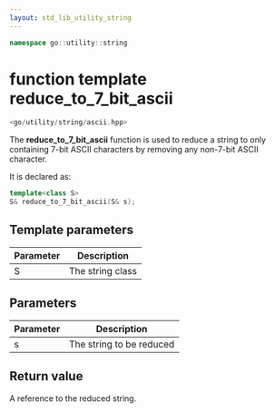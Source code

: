 ```yaml
---
layout: std_lib_utility_string
---
```


```c++
namespace go::utility::string
```

# function template reduce_to_7_bit_ascii

```c++
<go/utility/string/ascii.hpp>
```

The **reduce_to_7_bit_ascii** function is used to reduce a string to only
containing 7-bit ASCII characters by removing any non-7-bit ASCII character.

It is declared as:

```c++
template<class S>
S& reduce_to_7_bit_ascii(S& s);
```

## Template parameters

Parameter | Description
-|-
S|The string class

## Parameters

Parameter | Description
-|-
s|The string to be reduced

## Return value

A reference to the reduced string.
